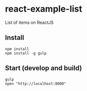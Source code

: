 # react-example-list
List of items on ReactJS

## Install

    npm install
    npm install -g gulp

## Start (develop and build)

    gulp
    open "http://localhost:8000"